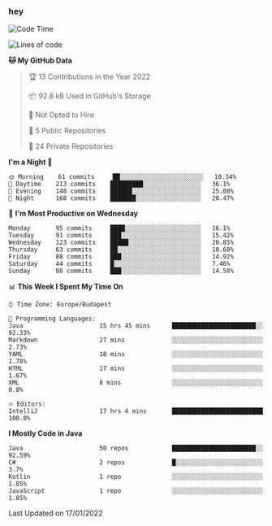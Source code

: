 ### hey

<!--START_SECTION:waka-->
![Code Time](http://img.shields.io/badge/Code%20Time-474%20hrs%2034%20mins-blue)

![Lines of code](https://img.shields.io/badge/From%20Hello%20World%20I%27ve%20Written-442%20Thousand%20lines%20of%20code-blue)

**🐱 My GitHub Data** 

> 🏆 13 Contributions in the Year 2022
 > 
> 📦 92.8 kB Used in GitHub's Storage 
 > 
> 🚫 Not Opted to Hire
 > 
> 📜 5 Public Repositories 
 > 
> 🔑 24 Private Repositories  
 > 
**I'm a Night 🦉** 

```text
🌞 Morning    61 commits     ██░░░░░░░░░░░░░░░░░░░░░░░   10.34% 
🌆 Daytime    213 commits    █████████░░░░░░░░░░░░░░░░   36.1% 
🌃 Evening    148 commits    ██████░░░░░░░░░░░░░░░░░░░   25.08% 
🌙 Night      168 commits    ███████░░░░░░░░░░░░░░░░░░   28.47%

```
📅 **I'm Most Productive on Wednesday** 

```text
Monday       95 commits     ████░░░░░░░░░░░░░░░░░░░░░   16.1% 
Tuesday      91 commits     ███░░░░░░░░░░░░░░░░░░░░░░   15.42% 
Wednesday    123 commits    █████░░░░░░░░░░░░░░░░░░░░   20.85% 
Thursday     63 commits     ██░░░░░░░░░░░░░░░░░░░░░░░   10.68% 
Friday       88 commits     ███░░░░░░░░░░░░░░░░░░░░░░   14.92% 
Saturday     44 commits     █░░░░░░░░░░░░░░░░░░░░░░░░   7.46% 
Sunday       86 commits     ███░░░░░░░░░░░░░░░░░░░░░░   14.58%

```


📊 **This Week I Spent My Time On** 

```text
⌚︎ Time Zone: Europe/Budapest

💬 Programming Languages: 
Java                     15 hrs 45 mins      ███████████████████████░░   92.33% 
Markdown                 27 mins             ░░░░░░░░░░░░░░░░░░░░░░░░░   2.73% 
YAML                     18 mins             ░░░░░░░░░░░░░░░░░░░░░░░░░   1.78% 
HTML                     17 mins             ░░░░░░░░░░░░░░░░░░░░░░░░░   1.67% 
XML                      8 mins              ░░░░░░░░░░░░░░░░░░░░░░░░░   0.8%

🔥 Editors: 
IntelliJ                 17 hrs 4 mins       █████████████████████████   100.0%

```

**I Mostly Code in Java** 

```text
Java                     50 repos            ███████████████████████░░   92.59% 
C#                       2 repos             █░░░░░░░░░░░░░░░░░░░░░░░░   3.7% 
Kotlin                   1 repo              ░░░░░░░░░░░░░░░░░░░░░░░░░   1.85% 
JavaScript               1 repo              ░░░░░░░░░░░░░░░░░░░░░░░░░   1.85%

```



 Last Updated on 17/01/2022
<!--END_SECTION:waka-->
